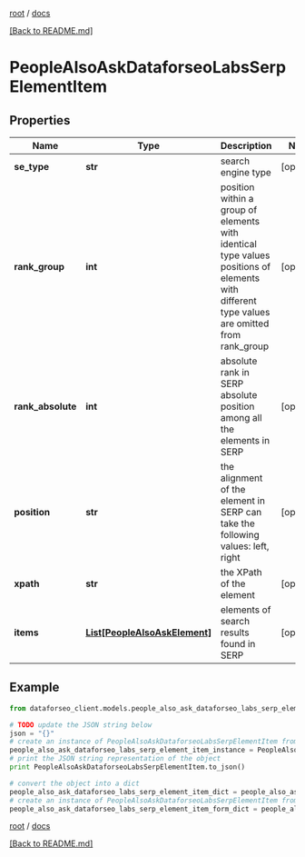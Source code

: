[root](./../ "root") / [docs](./ "docs")

[[Back to README.md]](./../README.md "[Back to README.md]")

# PeopleAlsoAskDataforseoLabsSerpElementItem

## Properties

Name | Type | Description | Notes
------------ | ------------- | ------------- | -------------
**se_type** | **str** | search engine type | [optional]
**rank_group** | **int** | position within a group of elements with identical type values positions of elements with different type values are omitted from rank_group | [optional]
**rank_absolute** | **int** | absolute rank in SERP absolute position among all the elements in SERP | [optional]
**position** | **str** | the alignment of the element in SERP can take the following values: left, right | [optional]
**xpath** | **str** | the XPath of the element | [optional]
**items** | [**List[PeopleAlsoAskElement]**](PeopleAlsoAskElement.md) | elements of search results found in SERP | [optional]

## Example

```python
from dataforseo_client.models.people_also_ask_dataforseo_labs_serp_element_item import PeopleAlsoAskDataforseoLabsSerpElementItem

# TODO update the JSON string below
json = "{}"
# create an instance of PeopleAlsoAskDataforseoLabsSerpElementItem from a JSON string
people_also_ask_dataforseo_labs_serp_element_item_instance = PeopleAlsoAskDataforseoLabsSerpElementItem.from_json(json)
# print the JSON string representation of the object
print PeopleAlsoAskDataforseoLabsSerpElementItem.to_json()

# convert the object into a dict
people_also_ask_dataforseo_labs_serp_element_item_dict = people_also_ask_dataforseo_labs_serp_element_item_instance.to_dict()
# create an instance of PeopleAlsoAskDataforseoLabsSerpElementItem from a dict
people_also_ask_dataforseo_labs_serp_element_item_form_dict = people_also_ask_dataforseo_labs_serp_element_item.from_dict(people_also_ask_dataforseo_labs_serp_element_item_dict)
```

  

[root](./../ "root") / [docs](./ "docs")

[[Back to README.md]](./../README.md "[Back to README.md]")